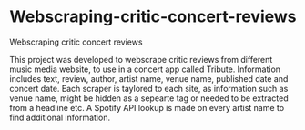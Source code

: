 # Webscraping-critic-concert-reviews
Webscraping critic concert reviews

This project was developed to webscrape critic reviews from different music media website, to use in a concert app called Tribute. Information includes text, review, author, artist name, venue name, published date and concert date. Each scraper is taylored to each site, as information such as venue name, might be hidden as a sepearte tag or needed to be extracted from a headline etc. A Spotify API lookup is made on every artist name to find additional information. 
